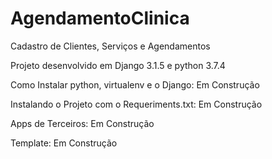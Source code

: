 # AgendamentoClinica

Cadastro de Clientes, Serviços e Agendamentos

Projeto desenvolvido em Django 3.1.5 e python 3.7.4

Como Instalar python, virtualenv e o Django: Em Construção

Instalando o Projeto com o Requeriments.txt: Em Construção

Apps de Terceiros: Em Construção

Template: Em Construção

